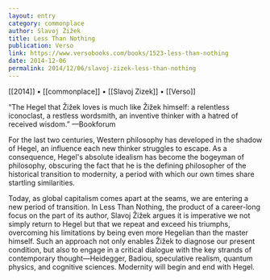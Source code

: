 ```yaml
---
layout: entry
category: commonplace
author: Slavoj Žižek
title: Less Than Nothing
publication: Verso
link: https://www.versobooks.com/books/1523-less-than-nothing
date: 2014-12-06
permalink: 2014/12/06/slavoj-zizek-less-than-nothing
---
```


[[2014]] • [[commonplace]] • [[Slavoj Zizek]] • [[Verso]]

“The Hegel that Žižek loves is much like Žižek himself: a relentless iconoclast, a restless wordsmith, an inventive thinker with a hatred of received wisdom.” —Bookforum

For the last two centuries, Western philosophy has developed in the shadow of Hegel, an influence each new thinker struggles to escape. As a consequence, Hegel's absolute idealism has become the bogeyman of philosophy, obscuring the fact that he is the defining philosopher of the historical transition to modernity, a period with which our own times share startling similarities.

Today, as global capitalism comes apart at the seams, we are entering a new period of transition. In Less Than Nothing, the product of a career-long focus on the part of its author, Slavoj Žižek argues it is imperative we not simply return to Hegel but that we repeat and exceed his triumphs, overcoming his limitations by being even more Hegelian than the master himself. Such an approach not only enables Žižek to diagnose our present condition, but also to engage in a critical dialogue with the key strands of contemporary thought—Heidegger, Badiou, speculative realism, quantum physics, and cognitive sciences. Modernity will begin and end with Hegel.


